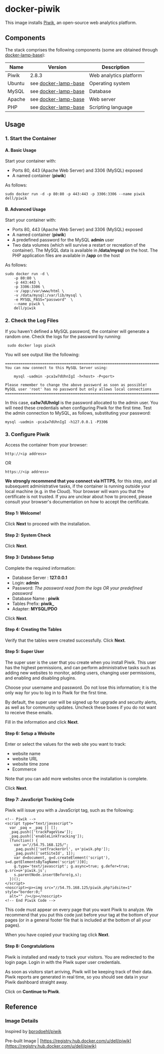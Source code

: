 # docker-piwik

This image installs [Piwik](https://piwik.org), an open-source web analytics platform. 

## Components

The stack comprises the following components (some are obtained through [docker-lamp-base](https://github.com/dell-cloud-marketplace/docker-lamp-base)):

Name       | Version                   | Description
-----------|---------------------------|------------------------------
Piwik      | 2.8.3                     | Web analytics platform
Ubuntu     | see [docker-lamp-base](https://github.com/dell-cloud-marketplace/docker-lamp-base) | Operating system
MySQL      | see [docker-lamp-base](https://github.com/dell-cloud-marketplace/docker-lamp-base) | Database
Apache     | see [docker-lamp-base](https://github.com/dell-cloud-marketplace/docker-lamp-base) | Web server
PHP        | see [docker-lamp-base](https://github.com/dell-cloud-marketplace/docker-lamp-base) | Scripting language

## Usage

### 1. Start the Container

#### A. Basic Usage

Start your container with:

* Ports 80, 443 (Apache Web Server) and 3306 (MySQL) exposed
* A named container (**piwik**)

As follows: 

```no-highlight
sudo docker run -d -p 80:80 -p 443:443 -p 3306:3306 --name piwik dell/piwik
```

#### B. Advanced Usage

Start your container with:

* Ports 80, 443 (Apache Web Server) and 3306 (MySQL) exposed
* A named container (**piwik**)
* A predefined password for the MySQL **admin** user
* Two data volumes (which will survive a restart or recreation of the container). The MySQL data is available in **/data/mysql** on the host. The PHP application files are available in **/app** on the host

As follows: 

```no-highlight
sudo docker run -d \
    -p 80:80 \
    -p 443:443 \
    -p 3306:3306 \
    -v /app:/var/www/html \
    -v /data/mysql:/var/lib/mysql \
    -e MYSQL_PASS="password"  \
    --name piwik \
    dell/piwik
```

### 2. Check the Log Files

If you haven't defined a MySQL password, the container will generate a random one. Check the logs for the password by running: 

     sudo docker logs piwik

You will see output like the following:

```no-highlight
========================================================================
You can now connect to this MySQL Server using:

    mysql -uadmin -pca1w7dUhnIgI -h<host> -P<port>

Please remember to change the above password as soon as possible!
MySQL user 'root' has no password but only allows local connections
========================================================================
```

In this case, **ca1w7dUhnIgI** is the password allocated to the admin user. You will need these credentials when configuring Piwik for the first time. Test the admin connection to MySQL, as follows, substituting your password: 

    mysql -uadmin -pca1w7dUhnIgI -h127.0.0.1 -P3306


### 3. Configure Piwik
Access the container from your browser:

    http://<ip address>
    
OR
 
    https://<ip address>

**We strongly recommend that you connect via HTTPS**, for this step, and all subsequent administrative tasks, if the container is running outside your local machine (e.g. in the Cloud). Your browser will warn you that the certificate is not trusted. If you are unclear about how to proceed, please consult your browser's documentation on how to accept the certificate.

#### Step 1: Welcome!
Click **Next** to proceed with the installation.

#### Step 2: System Check
Click **Next**.

#### Step 3: Database Setup
Complete the required information:

* Database Server : **127.0.0.1**
* Login: **admin**
* Password: *The password read from the logs OR your predefined password*
* Database Name : **piwik**
* Tables Prefix: **piwik_**
* Adapter: **MYSQL/PDO** 

Click **Next**.

#### Step 4: Creating the Tables
Verify that the tables were created successfully. Click **Next**.

#### Step 5: Super User
The super user is the user that you create when you install Piwik. This user has the highest permissions, and can perform administrative tasks such as adding new websites to monitor, adding users, changing user permissions, and enabling and disabling plugins.

Choose your username and password. Do not lose this information; it is the only way for you to log in to Piwik for the first time.

By default, the super user will be signed up for upgrade and security alerts, as well as for community updates. Uncheck these boxes if you do not want to receive these emails.

Fill in the information and click **Next**.

#### Step 6: Setup a Website
Enter or select the values for the web site you want to track:

* website name
* website URL
* website time zone
* Ecommerce

Note that you can add more websites once the installation is complete.

Click **Next**.

#### Step 7: JavaScript Tracking Code

Piwik will issue you with a JavaScript tag, such as the following:

```no-highlight
<!-- Piwik -->
<script type="text/javascript">
  var _paq = _paq || [];
  _paq.push(['trackPageView']);
  _paq.push(['enableLinkTracking']);
  (function() {
    var u="//54.75.168.125/";
    _paq.push(['setTrackerUrl', u+'piwik.php']);
    _paq.push(['setSiteId', 1]);
    var d=document, g=d.createElement('script'), s=d.getElementsByTagName('script')[0];
    g.type='text/javascript'; g.async=true; g.defer=true; g.src=u+'piwik.js';
    s.parentNode.insertBefore(g,s);
  })();
</script>
<noscript><p><img src="//54.75.168.125/piwik.php?idsite=1" style="border:0;"
  alt="" /></p></noscript>
<!-- End Piwik Code -->
```

This code must appear on every page that you want Piwik to analyze. We recommend that you put this code just before your tag at the bottom of your pages (or in a general footer file that is included at the bottom of all your pages).

When you have copied your tracking tag click **Next**.

#### Step 8: Congratulations

Piwik is installed and ready to track your visitors. You are redirected to the login page. Login in with the Piwik super user credentials. 

As soon as visitors start arriving, Piwik will be keeping track of their data. Piwik reports are generated in real time, so you should see data in your Piwik dashboard straight away.

Click on **Continue to Piwik**.

## Reference

### Image Details

Inspired by [bprodoehl/piwik](https://github.com/bprodoehl/docker-piwik-mariadb)

Pre-built Image | [https://registry.hub.docker.com/u/dell/piwik](https://registry.hub.docker.com/u/dell/piwik) 

